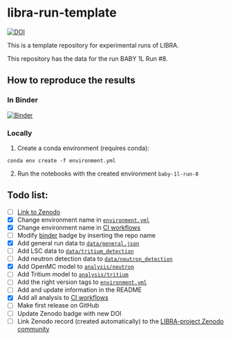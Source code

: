 # libra-run-template

[![DOI](https://zenodo.org/badge/DOI/10.5281/zenodo.INSERT-DOI.svg)](https://doi.org/10.5281/zenodo.INSERT-DOI)

This is a template repository for experimental runs of LIBRA.

This repository has the data for the run BABY 1L Run #8.

## How to reproduce the results

### In Binder

[![Binder](https://mybinder.org/badge_logo.svg)](https://mybinder.org/v2/gh/LIBRA-project/INSERT-REPO-NAME/HEAD)

### Locally

1. Create a conda environment (requires conda):

```
conda env create -f environment.yml
```

2. Run the notebooks with the created environment `baby-1l-run-8`

## Todo list:
- [ ] [Link to Zenodo](https://zenodo.org/)
- [x] Change environment name in [`environment.yml`](environment.yml)
- [x] Change environment name in [CI workflows](.github/workflows)
- [ ] Modify [binder](https://mybinder.org/) badge by inserting the repo name
- [x] Add general run data to [`data/general.json`](data/general.json)
- [ ] Add LSC data to [`data/tritium_detection`](data/tritium_detection)
- [ ] Add neutron detection data to [`data/neutron_detection`](data/neutron_detection)
- [x] Add OpenMC model to [`analysis/neutron`](analysis/neutron)
- [ ] Add Tritium model to [`analysis/tritium`](analysis/tritium)
- [ ] Add the right version tags to [`environment.yml`](environment.yml)
- [ ] Add and update information in the README
- [x] Add all analysis to [CI workflows](.github/workflows)
- [ ] Make first release on GitHub
- [ ] Update Zenodo badge with new DOI
- [ ] Link Zenodo record (created automatically) to the [LIBRA-project Zenodo community](https://zenodo.org/communities/libra-project/records)